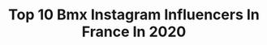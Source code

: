 ---
title: Top 10 Bmx Instagram Influencers In France In 2020
description: Identify the most popular Instagram accounts on inBeat.
platform: Instagram
profiles:
  - username: "patrick_kempf"
    fullname: >-
      Patrik Kempf
    location: "France"
    followers: 55987
    engagement: 913
    commentsToLikes: 0.004367
    avatar: "https://scontent-ams4-1.cdninstagram.com/v/t51.2885-19/s320x320/83502957_502974900657312_3617549965854769152_n.jpg?_nc_ht=scontent-ams4-1.cdninstagram.com&_nc_ohc=yA7bL26BzBsAX-zYwMA&oh=e4a0a165f7aaedf3b8d366d4d60184e1&oe=5EBA8CB4"
    verified: false
    hashtags: "#tb, #snowattack, #ski, #elitebmx"
  - username: "sylvainandrebmx"
    fullname: >-
      Sylvain André
    location: "France"
    followers: 33186
    engagement: 936
    commentsToLikes: 0.005735
    avatar: "https://scontent-lhr8-1.cdninstagram.com/v/t51.2885-19/s320x320/33788190_1830971883879221_9058522279977156608_n.jpg?_nc_ht=scontent-lhr8-1.cdninstagram.com&_nc_ohc=RnGKZFgClTAAX9jc8Zw&oh=f6e9ab88b92746b6616eb98d207af0f7&oe=5EB93273"
    verified: false
    hashtags: "#bartobars, #livetorace, #fivegloves, #slowdown"
  - username: "camillemaire777"
    fullname: >-
      Camille Maire
    location: "France"
    followers: 6542
    engagement: 1382
    commentsToLikes: 0.003361
    avatar: "https://scontent-bos3-1.cdninstagram.com/v/t51.2885-19/s320x320/84055626_694354651307987_8495719931696906240_n.jpg?_nc_ht=scontent-bos3-1.cdninstagram.com&_nc_ohc=UtrFq692C6oAX8Zhh_B&oh=c0b3735694a81cff42585e2b65c1eeaa&oe=5EB9B402"
    verified: false
    hashtags: "#coach818, #braap, #worldcup, #etihadairways"
  - username: "gurvanlebloch"
    fullname: >-
      Gurvan Le Bloc'h
    location: "France"
    followers: 9906
    engagement: 898
    commentsToLikes: 0.002909
    avatar: "https://scontent-lhr8-1.cdninstagram.com/v/t51.2885-19/s320x320/83773699_654008585405700_4043854800314433536_n.jpg?_nc_ht=scontent-lhr8-1.cdninstagram.com&_nc_ohc=Pg9FTBQcnawAX9-ixqM&oh=30896fdee6db4df029991900a8abc59f&oe=5EBBD67F"
    verified: false
    hashtags: "#metrage, #shortfilm, #mercedes, #advanceprod"
  - username: "midjdeal"
    fullname: >-
      Midj Deal - WNBF® PRO Physique
    location: "France"
    followers: 33224
    engagement: 182
    commentsToLikes: 0.056409
    avatar: "https://scontent-lhr8-1.cdninstagram.com/v/t51.2885-19/s320x320/73107159_2133545836745545_8528332584743075840_n.jpg?_nc_ht=scontent-lhr8-1.cdninstagram.com&_nc_ohc=ffNv_hYb1TYAX9PO7q3&oh=bbd38b28d375c5345316c6d80d6765ab&oe=5EBBDAD7"
    verified: false
    hashtags: "#daughter, #38yo, #fitspo, #wnbf"
  - username: "alexmonfortbmx"
    fullname: >-
      A L E X   M O N F O R T
    location: "France"
    followers: 6225
    engagement: 1416
    commentsToLikes: 0.029460
    avatar: "https://scontent-ams4-1.cdninstagram.com/v/t51.2885-19/s320x320/69232312_1465346326940826_3365150040837324800_n.jpg?_nc_ht=scontent-ams4-1.cdninstagram.com&_nc_ohc=Ggulw5q3-zoAX855Bto&oh=16613094b8987b6f55857cd327b01fc1&oe=5EBB0BA1"
    verified: false
    hashtags: "#bmxfreestyle, #l4l, #seignosse, #bowl"
  - username: "arthurpilard130"
    fullname: >-
      Arthur Pilard
    location: "France"
    followers: 8668
    engagement: 1461
    commentsToLikes: 0.019138
    avatar: "https://scontent-lhr8-1.cdninstagram.com/v/t51.2885-19/s320x320/88386338_813659225790637_542024413193699328_n.jpg?_nc_ht=scontent-lhr8-1.cdninstagram.com&_nc_ohc=HGW5wRz2ORsAX8WARGX&oh=9fff8b8fbc7c860c32afa8c4f1278a21&oe=5EBCAA41"
    verified: false
    hashtags: "#restezchezvous, #bacquerproduction, #roulezchezvous"
  - username: "monsieur_bmx"
    fullname: >-
      Monsieur BMX
    location: "France"
    followers: 10744
    engagement: 847
    commentsToLikes: 0.039998
    avatar: "https://scontent-lhr8-1.cdninstagram.com/v/t51.2885-19/11313671_522565804558701_1948215943_a.jpg?_nc_ht=scontent-lhr8-1.cdninstagram.com&_nc_ohc=cAu3uvwdmCsAX9ILcAz&oh=9d512306cc1917251380c9bd52ade09f&oe=5EBBA73C"
    verified: false
    hashtags: "#monsieurbmx, #bmxlife, #streetartoulouse, #grandreportage"
  - username: "kilianroth"
    fullname: >-
      kilianroth
    location: "France"
    followers: 23555
    engagement: 830
    commentsToLikes: 0.009167
    avatar: "https://scontent-ams4-1.cdninstagram.com/v/t51.2885-19/s320x320/75362624_503611426900603_4323930304881360896_n.jpg?_nc_ht=scontent-ams4-1.cdninstagram.com&_nc_ohc=TYW60eheho8AX8TSag_&oh=a2b6aaa167d4e1462de7674b08e8170e&oe=5EBA4D8B"
    verified: false
    hashtags: "#iltyt, #anotherone, #bikechecksoon, #staysafeeveryone"
  - username: "jaredgravesmtb"
    fullname: >-
      Jared graves
    location: "France"
    followers: 66054
    engagement: 633
    commentsToLikes: 0.015502
    avatar: "https://scontent-lhr8-1.cdninstagram.com/v/t51.2885-19/s320x320/12519307_529852803859447_931604582_a.jpg?_nc_ht=scontent-lhr8-1.cdninstagram.com&_nc_ohc=GWyPzrmxRJ8AX_LV1bh&oh=b30bb0456343db7957bc6a0196a9c570&oe=5EBC6BDF"
    verified: true
    hashtags: "#yeticycles, #dj, #sb69, #empireslx"
---